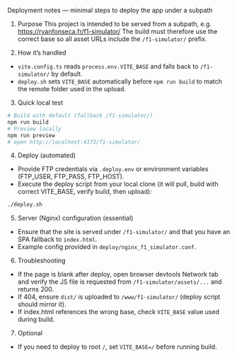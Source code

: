 Deployment notes — minimal steps to deploy the app under a subpath

1) Purpose
This project is intended to be served from a subpath, e.g. https://ryanfonseca.fr/f1-simulator/
The build must therefore use the correct base so all asset URLs include the `/f1-simulator/` prefix.

2) How it’s handled
- `vite.config.ts` reads `process.env.VITE_BASE` and falls back to `/f1-simulator/` by default.
- `deploy.sh` sets `VITE_BASE` automatically before `npm run build` to match the remote folder used in the upload.

3) Quick local test
```bash
# Build with default (fallback /f1-simulator/)
npm run build
# Preview locally
npm run preview
# open http://localhost:4173/f1-simulator/
```

4) Deploy (automated)
- Provide FTP credentials via `.deploy.env` or environment variables (FTP_USER, FTP_PASS, FTP_HOST).
- Execute the deploy script from your local clone (it will pull, build with correct VITE_BASE, verify build, then upload):

```bash
./deploy.sh
```

5) Server (Nginx) configuration (essential)
- Ensure that the site is served under `/f1-simulator/` and that you have an SPA fallback to `index.html`.
- Example config provided in `deploy/nginx_f1_simulator.conf`.

6) Troubleshooting
- If the page is blank after deploy, open browser devtools Network tab and verify the JS file is requested from `/f1-simulator/assets/...` and returns 200.
- If 404, ensure `dist/` is uploaded to `/www/f1-simulator/` (deploy script should mirror it).
- If index.html references the wrong base, check `VITE_BASE` value used during build.

7) Optional
- If you need to deploy to root `/`, set `VITE_BASE=/` before running build.

